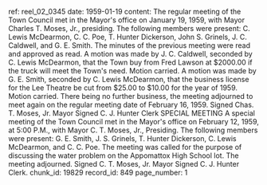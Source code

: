 ref: reel_02_0345
date: 1959-01-19
content: The regular meeting of the Town Council met in the Mayor's office on January 19, 1959, with Mayor Charles T. Moses, Jr., presiding. The following members were present: C. Lewis McDearmon, C. C. Poe, T. Hunter Dickerson, John S. Grinels, J. C. Caldwell, and G. E. Smith. The minutes of the previous meeting were read and approved as read. A motion was made by J. C. Caldwell, seconded by C. Lewis McDearmon, that the Town buy from Fred Lawson at $2000.00 if the truck will meet the Town's need. Motion carried. A motion was made by G. E. Smith, seconded by C. Lewis McDearmon, that the business license for the Lee Theatre be cut from $25.00 to $10.00 for the year of 1959. Motion carried. There being no further business, the meeting adjourned to meet again on the regular meeting date of February 16, 1959. Signed Chas. T. Moses, Jr. Mayor Signed C. J. Hunter Clerk SPECIAL MEETING A special meeting of the Town Council met in the Mayor's office on February 12, 1959, at 5:00 P.M., with Mayor C. T. Moses, Jr., Presiding. The following members were present: G. E. Smith, J. S. Grinels, T. Hunter Dickerson, C. Lewis McDearmon, and C. C. Poe. The meeting was called for the purpose of discussing the water problem on the Appomattox High School lot. The meeting adjourned. Signed C. T. Moses, Jr. Mayor Signed C. J. Hunter Clerk.
chunk_id: 19829
record_id: 849
page_number: 1

